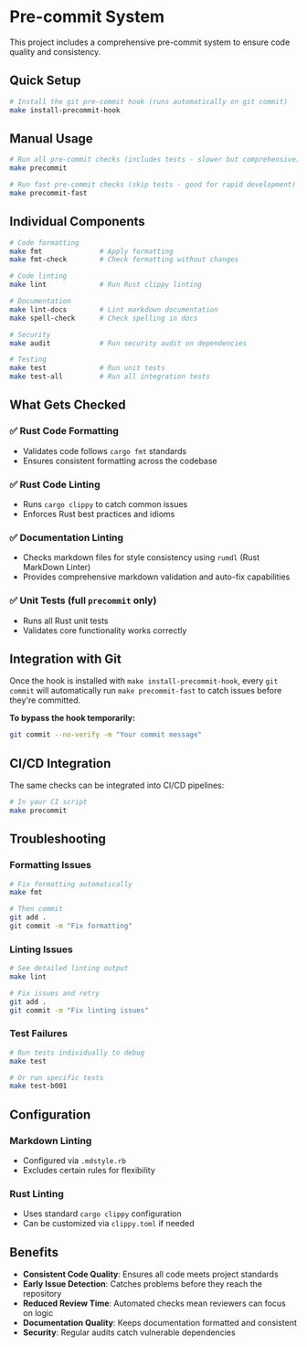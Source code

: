 # Pre-commit System

This project includes a comprehensive pre-commit system to ensure code quality and consistency.

## Quick Setup

```bash
# Install the git pre-commit hook (runs automatically on git commit)
make install-precommit-hook
```

## Manual Usage

```bash
# Run all pre-commit checks (includes tests - slower but comprehensive)
make precommit

# Run fast pre-commit checks (skip tests - good for rapid development)
make precommit-fast
```

## Individual Components

```bash
# Code formatting
make fmt              # Apply formatting
make fmt-check        # Check formatting without changes

# Code linting
make lint             # Run Rust clippy linting

# Documentation
make lint-docs        # Lint markdown documentation
make spell-check      # Check spelling in docs

# Security
make audit            # Run security audit on dependencies

# Testing
make test             # Run unit tests
make test-all         # Run all integration tests
```

## What Gets Checked

### ✅ Rust Code Formatting
- Validates code follows `cargo fmt` standards
- Ensures consistent formatting across the codebase

### ✅ Rust Code Linting
- Runs `cargo clippy` to catch common issues
- Enforces Rust best practices and idioms

### ✅ Documentation Linting
- Checks markdown files for style consistency using `rumdl` (Rust MarkDown Linter)
- Provides comprehensive markdown validation and auto-fix capabilities

### ✅ Unit Tests (full `precommit` only)
- Runs all Rust unit tests
- Validates core functionality works correctly

## Integration with Git

Once the hook is installed with `make install-precommit-hook`, every `git commit` will automatically run `make precommit-fast` to catch issues before they're committed.

**To bypass the hook temporarily:**
```bash
git commit --no-verify -m "Your commit message"
```

## CI/CD Integration

The same checks can be integrated into CI/CD pipelines:

```bash
# In your CI script
make precommit
```

## Troubleshooting

### Formatting Issues
```bash
# Fix formatting automatically
make fmt

# Then commit
git add .
git commit -m "Fix formatting"
```

### Linting Issues
```bash
# See detailed linting output
make lint

# Fix issues and retry
git add .
git commit -m "Fix linting issues"
```

### Test Failures
```bash
# Run tests individually to debug
make test

# Or run specific tests
make test-b001
```

## Configuration

### Markdown Linting
- Configured via `.mdstyle.rb`
- Excludes certain rules for flexibility

### Rust Linting
- Uses standard `cargo clippy` configuration
- Can be customized via `clippy.toml` if needed

## Benefits

- **Consistent Code Quality**: Ensures all code meets project standards
- **Early Issue Detection**: Catches problems before they reach the repository
- **Reduced Review Time**: Automated checks mean reviewers can focus on logic
- **Documentation Quality**: Keeps documentation formatted and consistent
- **Security**: Regular audits catch vulnerable dependencies
